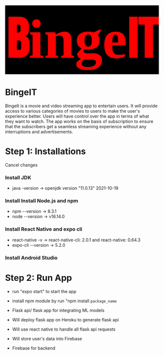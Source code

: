 
![alt text](assets/icons/beingITlogoa.png)
# BingeIT
BingeIt is a movie and video streaming app to entertain users. It will provide access to various categories of movies to users to make the user's experience better. Users will have control over the app in terms of what they want to watch. The app works on the basis of subscription to ensure that the subscribers get a seamless streaming experience without any interruptions and advertisements. 

# Step 1: Installations
Cancel changes
### Install JDK 
* java -version -> openjdk version "11.0.13" 2021-10-19

### Install Install Node.js and npm
* npm --version -> 8.3.1
* node --version -> v16.14.0

### Install React Native and expo cli
* react-native -v -> react-native-cli: 2.0.1 and react-native: 0.64.3
* expo-cli --version -> 5.2.0


### Install Android Studio

# Step 2: Run App
* run "expo start" to start the app
* install npm module by run "npm install ``package_name``

* Flask api/ flask app for integrating ML models
* Will deploy flask app on Heroku to generate flask api
* Will use react native to handle all flask api requests
* Will store user's data into Firebase
* Firebase for backend
